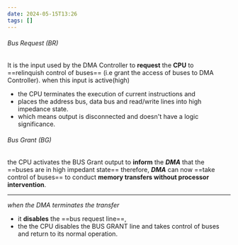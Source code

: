 ```yaml
---
date: 2024-05-15T13:26
tags: []
---
```

###### Bus Request (BR)
It is the input used by the DMA Controller to **request** the **CPU** to ==relinquish control of buses== (i.e grant the access of buses to DMA Controller).
when this input is active(high)
- the CPU terminates the execution of current instructions and 
- places the address bus, data bus and read/write lines into high impedance state.
- which means output is disconnected and doesn't have a logic significance.
###### Bus Grant (BG)
the CPU activates the BUS Grant output to **inform** the ***DMA*** that the ==buses are in high impedant state==
therefore, ***DMA*** can now ==take control of buses== to conduct **memory transfers without processor intervention**.

---

*when the DMA terminates the transfer* 
- it **disables** the ==bus request line==,
- the the CPU disables the BUS GRANT line
and takes control of buses and return to its normal operation.